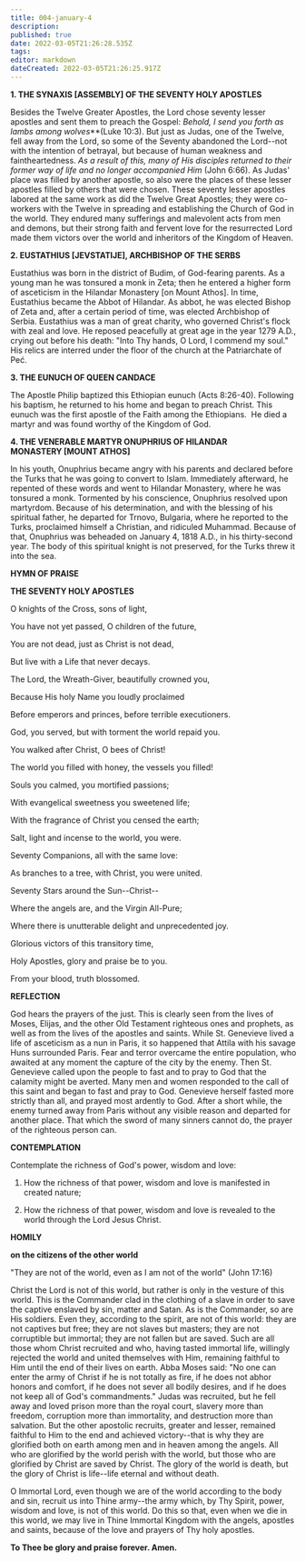 ```yaml
---
title: 004-january-4
description: 
published: true
date: 2022-03-05T21:26:28.535Z
tags: 
editor: markdown
dateCreated: 2022-03-05T21:26:25.917Z
---
```


**1. THE SYNAXIS [ASSEMBLY] OF THE SEVENTY HOLY APOSTLES**

Besides the Twelve Greater Apostles, the Lord chose seventy lesser apostles and sent them to preach the Gospel: *Behold, I send you forth as lambs among wolves***(Luke 10:3). But just as Judas, one of the Twelve, fell away from the Lord, so some of the Seventy abandoned the Lord--not with the intention of betrayal, but because of human weakness and faintheartedness. *As a result of this, many of His disciples returned to their former way of life and no longer accompanied Him* (John 6:66). As Judas' place was filled by another apostle, so also were the places of these lesser apostles filled by others that were chosen. These seventy lesser apostles labored at the same work as did the Twelve Great Apostles; they were co-workers with the Twelve in spreading and establishing the Church of God in the world. They endured many sufferings and malevolent acts from men and demons, but their strong faith and fervent love for the resurrected Lord made them victors over the world and inheritors of the Kingdom of Heaven.

**2. EUSTATHIUS [JEVSTATIJE], ARCHBISHOP OF THE SERBS**

Eustathius was born in the district of Budim, of God-fearing parents. As a young man he was tonsured a monk in Zeta; then he entered a higher form of asceticism in the Hilandar Monastery [on Mount Athos]. In time, Eustathius became the Abbot of Hilandar. As abbot, he was elected Bishop of Zeta and, after a certain period of time, was elected Archbishop of Serbia. Eustathius was a man of great charity, who governed Christ's flock with zeal and love. He reposed peacefully at great age in the year 1279 A.D., crying out before his death: "Into Thy hands, O Lord, I commend my soul." His relics are interred under the floor of the church at the Patriarchate of Peć.

**3. THE EUNUCH OF QUEEN CANDACE**

The Apostle Philip baptized this Ethiopian eunuch (Acts 8:26-40). Following his baptism, he returned to his home and began to preach Christ. This eunuch was the first apostle of the Faith among the Ethiopians.  He died a martyr and was found worthy of the Kingdom of God.

**4. THE VENERABLE MARTYR ONUPHRIUS OF HILANDAR MONASTERY [MOUNT ATHOS]**

In his youth, Onuphrius became angry with his parents and declared before the Turks that he was going to convert to Islam. Immediately afterward, he repented of these words and went to Hilandar Monastery, where he was tonsured a monk. Tormented by his conscience, Onuphrius resolved upon martyrdom. Because of his determination, and with the blessing of his spiritual father, he departed for Trnovo, Bulgaria, where he reported to the Turks, proclaimed himself a Christian, and ridiculed Muhammad. Because of that, Onuphrius was beheaded on January 4, 1818 A.D., in his thirty-second year. The body of this spiritual knight is not preserved, for the Turks threw it into the sea.



**HYMN OF PRAISE**

**THE SEVENTY HOLY APOSTLES**

O knights of the Cross, sons of light,

You have not yet passed, O children of the future,

You are not dead, just as Christ is not dead,

But live with a Life that never decays.

The Lord, the Wreath-Giver, beautifully crowned you,

Because His holy Name you loudly proclaimed

Before emperors and princes, before terrible executioners.

God, you served, but with torment the world repaid you.

You walked after Christ, O bees of Christ!

The world you filled with honey, the vessels you filled!

Souls you calmed, you mortified passions;

With evangelical sweetness you sweetened life;

With the fragrance of Christ you censed the earth;

Salt, light and incense to the world, you were.

Seventy Companions, all with the same love:

As branches to a tree, with Christ, you were united.

Seventy Stars around the Sun--Christ--

Where the angels are, and the Virgin All-Pure;

Where there is unutterable delight and unprecedented joy.

Glorious victors of this transitory time,

Holy Apostles, glory and praise be to you.

From your blood, truth blossomed.




**REFLECTION**

God hears the prayers of the just. This is clearly seen from the lives of Moses, Elijas, and the other Old Testament righteous ones and prophets, as well as from the lives of the apostles and saints. While St. Genevieve lived a life of asceticism as a nun in Paris, it so happened that Attila with his savage Huns surrounded Paris. Fear and terror overcame the entire population, who awaited at any moment the capture of the city by the enemy. Then St. Genevieve called upon the people to fast and to pray to God that the calamity might be averted. Many men and women responded to the call of this saint and began to fast and pray to God. Genevieve herself fasted more strictly than all, and prayed most ardently to God. After a short while, the enemy turned away from Paris without any visible reason and departed for another place. That which the sword of many sinners cannot do, the prayer of the righteous person can.



**CONTEMPLATION**

Contemplate the richness of God's power, wisdom and love:

1.  How the richness of that power, wisdom and love is manifested in created nature;

1.  How the richness of that power, wisdom and love is revealed to the world through the Lord Jesus Christ.



**HOMILY**

**on the citizens of the other world**

"They are not of the world, even as I am not of the world" (John 17:16)

Christ the Lord is not of this world, but rather is only in the vesture of this world. This is the Commander clad in the clothing of a slave in order to save the captive enslaved by sin, matter and Satan. As is the Commander, so are His soldiers. Even they, according to the spirit, are not of this world: they are not captives but free; they are not slaves but masters; they are not corruptible but immortal; they are not fallen but are saved. Such are all those whom Christ recruited and who, having tasted immortal life, willingly rejected the world and united themselves with Him, remaining faithful to Him until the end of their lives on earth. Abba Moses said: "No one can enter the army of Christ if he is not totally as fire, if he does not abhor honors and comfort, if he does not sever all bodily desires, and if he does not keep all of God's commandments." Judas was recruited, but he fell away and loved prison more than the royal court, slavery more than freedom, corruption more than immortality, and destruction more than salvation. But the other apostolic recruits, greater and lesser, remained faithful to Him to the end and achieved victory--that is why they are glorified both on earth among men and in heaven among the angels. All who are glorified by the world perish with the world, but those who are glorified by Christ are saved by Christ. The glory of the world is death, but the glory of Christ is life--life eternal and without death.

O Immortal Lord, even though we are of the world according to the body and sin, recruit us into Thine army--the army which, by Thy Spirit, power, wisdom and love, is not of this world. Do this so that, even when we die in this world, we may live in Thine Immortal Kingdom with the angels, apostles and saints, because of the love and prayers of Thy holy apostles.

**To Thee be glory and praise forever. Amen.**


 
